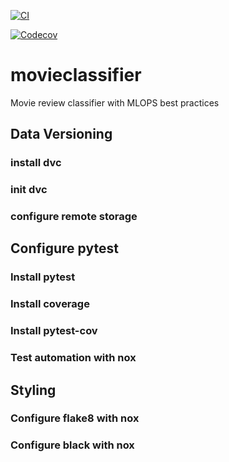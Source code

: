 [![CI](https://github.com/cmftall/movieclassifier/workflows/CI/badge.svg)](https://github.com/cmftall/movieclassifier/actions?workflow=CI)

[![Codecov](https://codecov.io/gh/cmftall/movieclassifier/branch/main/graph/badge.svg)](https://codecov.io/gh/cmftall/movieclassifier)


# movieclassifier

Movie review classifier with MLOPS best practices


## Data Versioning
### install dvc
### init dvc
### configure remote storage

## Configure pytest
### Install pytest
### Install coverage
### Install pytest-cov
### Test automation with nox
## Styling
### Configure flake8 with nox
### Configure black with nox


##
